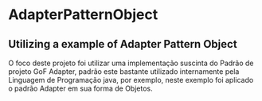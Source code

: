 # AdapterPatternObject
## Utilizing a example of Adapter Pattern Object 
O foco deste projeto foi utilizar uma implementação suscinta do Padrão de projeto GoF Adapter, padrão este bastante utilizado internamente pela Linguagem de Programação java, por exemplo, neste exemplo foi aplicado o padrão Adapter em sua forma de Objetos.
